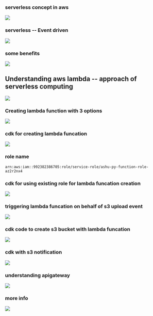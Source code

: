 ### serverless concept in aws

<img src="aws1.png">

### serverless -- Event driven 

<img src="event1.png">

### some benefits

<img src="be1.png">

## Understanding aws lambda -- approach of serverless computing 

<img src="lam1.png">

### Creating lambda function with 3 options 

<img src="3.png">

### cdk for creating lambda funcation 

<img src="cdk1.png">

### role name 

```
arn:aws:iam::992382386705:role/service-role/ashu-py-function-role-az2r2nx4
```

### cdk for using existing role for lambda funcation creation 

<img src="exRole.png">

### triggering lambda funcation on behalf of s3 upload event 

<img src="s3up.png">

### cdk code to create s3 bucket with lambda funcation 

<img src="lam22.png">

### cdk with s3 notification 

<img src="s3not.png">


### understanding apigateway 

<img src="apig.png">

### more info 

<img src="apig1.png">



